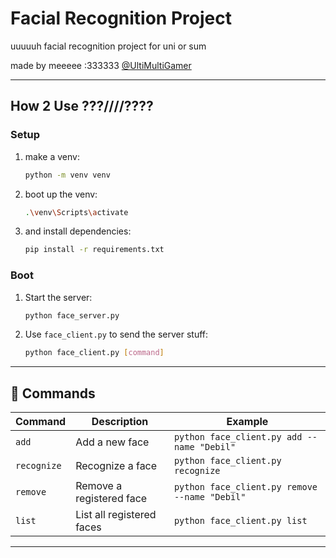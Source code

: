 

# Facial Recognition Project  

uuuuuh facial recognition project for uni or sum 

made by meeeee :333333 [@UltiMultiGamer](https://github.com/UltiMultiGamer)  

---

##  How 2 Use  ???////????

### **Setup**  
1. make a venv:
   ```bash
   python -m venv venv
   ```
2. boot up the venv:

    ```bash
    .\venv\Scripts\activate
    ```
3. and install dependencies:
   ```bash
   pip install -r requirements.txt
   ```

### **Boot**  
1. Start the server:  
   ```bash
   python face_server.py
   ```
2. Use `face_client.py` to send the server stuff:  
   ```bash
   python face_client.py [command]
   ```

---

## 📜 Commands 

| Command | Description | Example |
|---------|-------------|---------|
| `add` | Add a new face | `python face_client.py add --name "Debil"` |
| `recognize` | Recognize a face | `python face_client.py recognize` |
| `remove` | Remove a registered face | `python face_client.py remove --name "Debil"` |
| `list` | List all registered faces | `python face_client.py list` |

---
